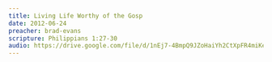 ```yaml
---
title: Living Life Worthy of the Gosp
date: 2012-06-24
preacher: brad-evans
scripture: Philippians 1:27-30
audio: https://drive.google.com/file/d/1nEj7-4BmpQ9JZoHaiYh2CtXpFR4miKer/view
---
```

